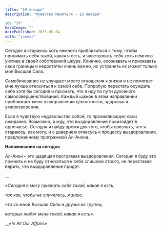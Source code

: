 ```yaml
---
title: "19 января"
description: "Мужество Меняться - 19 января"

id: "19"
heroImage: ""
datePublished: 2023-05-04
moth: "yanvar"
---
```


Сегодня я стараюсь хоть немного приблизиться к тому, чтобы принимать себя
такой, какая я есть, и чувствовать себя хоть немного уютнее в своей
собственной шкуре. Конечно, осознавать и признавать свои границы и недостатки
очень важно, но устранить их может только моя Высшая Сила.

Самобичевание не улучшает моего отношения к жизни и не помогает мне лучше
относиться к самой себе. Попробую перестать осуждать себя хотя бы сегодня и
признать, что я иду по пути духовного самосовершенствования. Каждый шажок в
этом направлении приближает меня в направлении целостности, здоровья и
умиротворения.

Если я чувствую недовольство собой, то проанализирую свои ожидания. Возможно,
я жду, что выздоровление произойдет в одночасье. Сегодня я найду время для
того, чтобы признать, что я стараюсь, как могу, и с доверием отнесусь к
процессу выздоровления, предложенному программой Ал-Анона.

**Напоминание на сегодня**

Ал-Анон – это щадящая программа выздоровления. Сегодня я буду это помнить и не
буду относиться к себе слишком строго, не переставая верить, что выздоровление
придет.

\_\_

_«Сегодня я могу признать себя такой, какая я есть,_

_так как, чтобы не случилось, я знаю,_

_что со мной Высшая Сила и друзья из группы,_

_которые любят меня такой, какая я есть»._

_\_\_«In All Our Affairs»_
